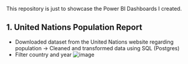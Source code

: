 This repository is just to showcase the Power BI Dashboards I created.

## 1. United Nations Population Report
- Downloaded dataset from the United Nations website regarding population -> Cleaned and transformed data using SQL (Postgres)
- Filter country and year
![image](https://github.com/CarlosCapili/United-Nations-World-Population-Prospects/assets/59804756/c6fdab56-fd92-46f1-b681-f78b33e6c7dd)
